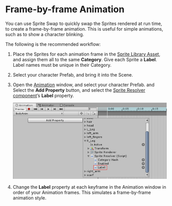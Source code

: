 # Frame-by-frame Animation

You can use Sprite Swap to quickly swap the Sprites rendered at run time, to create a frame-by-frame animation. This is useful for simple animations, such as to show a character blinking.

The following is the recommended workflow:

1. Place the Sprites for each animation frame in the [Sprite Library Asset](SLAsset.md), and assign them all to the same __Category__.  Give each Sprite a __Label__. Label names must be unique in their Category.

   

2. Select your character Prefab, and bring it into the Scene.

   

3. Open the [Animation](https://docs.unity3d.com/Manual/AnimationOverview.html) window, and select your character Prefab. and Select the __Add Property__ button, and select the [Sprite Resolver component](SRComponent.md)’s __Label__ property. 

   ![](images\2DAnim_SpriteSwap_property.png)

   

4. Change the __Label__ property at each keyframe in the Animation window in order of your Animation frames. This simulates a frame-by-frame animation style.